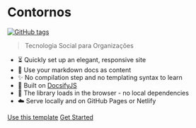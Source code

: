 <!-- TODO: Update title -->
<h1 id="cover-heading">
  Contornos
</h1>

[![GitHub tags](https://img.shields.io/github/tag/renatoac/docsifyjs-template.svg)](https://GitHub.com/renatoac/docsifyjs-template/tags/) <!-- TODO: Update username and repo name -->

>  Tecnologia Social para Organizações <!-- TODO: Replace with your description -->


<!-- TODO: Update to match your project's benefits/features. Git emojis work great here. -->

- :hourglass_flowing_sand: Quickly set up an elegant, responsive site
- :open_file_folder: Use your markdown docs as content
- :sparkles: No compilation step and no templating syntax to learn
- :nut_and_bolt: Built on [DocsifyJS](https://docsify.js.org/)
- :pushpin: The library loads in the browser - no local dependencies
- :cloud: Serve locally and on GitHub Pages or Netlify


[Use this template](https://github.com/renatoac/docsifyjs-template/generate) <!-- TODO: Remove on your copy of this template.-->
[Get Started](#docsifyjs-template) <!-- TODO: Use ID of your homepage heading -->
